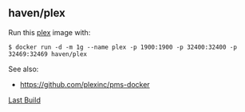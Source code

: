 ## haven/plex

Run this [plex][] image with:

    $ docker run -d -m 1g --name plex -p 1900:1900 -p 32400:32400 -p 32469:32469 haven/plex

See also:
* https://github.com/plexinc/pms-docker

[Last Build][packages]

[plex]: https://www.plex.tv/
[packages]: PACKAGES.md
